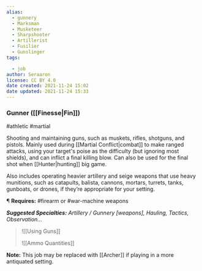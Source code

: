 ```yaml
---
alias:
  - gunnery
  - Marksman
  - Musketeer
  - Sharpshooter
  - Artillerist
  - Fusilier
  - Gunslinger
tags:

  - job
author: Seraaron
license: CC BY 4.0
date created: 2021-11-24 15:02
date updated: 2021-11-24 15:33
---
```


### Gunner ([[Finesse|Fin]])

#athletic #martial

Shooting and maintaining guns, such as muskets, rifles, shotguns, and pistols. Mainly used during [[Martial Conflict|combat]] to make ranged attacks, using your target's poise as the difficulty (but ignoring most shields), and can inflict a final killing blow. Can also be used for the final shot when [[Hunter|hunting]] big game.

Also includes operating heavier artillery and seige weapons that use heavy munitions, such as catapults, balista, cannons, mortars, turrets, tanks, gunboats, or drones, if they’re appropriate for your setting.

¶ **Requires:** #firearm or #war-machine weapons

_**Suggested Specialties:** Artillery / Gunnery [weapons], Hauling, Tactics, Observation..._

> ![[Using Guns]]
>
> ![[Ammo Quantities]]

**Note:** This job may be replaced with [[Archer]] if playing in a more antiquated setting.